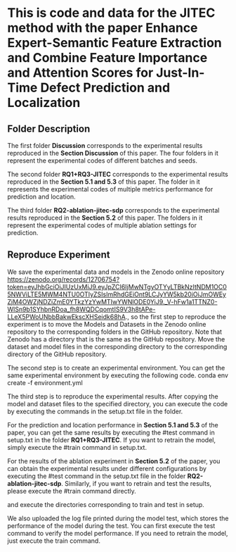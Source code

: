 # This is code and data for the JITEC method with the paper Enhance Expert-Semantic Feature Extraction and Combine Feature Importance and Attention Scores for Just-In-Time Defect Prediction and Localization

## Folder Description
The first folder <b/>Discussion</b> corresponds to the experimental results reproduced in the <b/>Section Discussion</b> of this paper. The four folders in it represent the experimental codes of different batches and seeds.

The second folder <b/>RQ1+RQ3-JITEC</b> corresponds to the experimental results reproduced in the <b/>Section 5.1 and 5.3</b> of this paper. The folder in it represents the experimental codes of multiple metrics performance for prediction and location.

The third folder <b/>RQ2-ablation-jitec-sdp</b> corresponds to the experimental results reproduced in the <b/>Section 5.2</b> of this paper. The folders in it represent the experimental codes of multiple ablation settings for prediction.

## Reproduce Experiment
We save the experimental data and models in the Zenodo online repository https://zenodo.org/records/12706754?token=eyJhbGciOiJIUzUxMiJ9.eyJpZCI6IjMwNTgyOTYyLTBkNzItNDM1OC05NWViLTE5MWM4NTU0OTIyZSIsImRhdGEiOnt9LCJyYW5kb20iOiJmOWEyZjM4OWZjNDZiZmE0YTkzYzYwMTIwYWNlODE0YiJ9._V-hFw1a1TTNZ0-WlSn9b1SYhbnRDoa_fh8WQDCqomtIS9V3h8tAPe-LLeX5PWoUNbbBakwEkscXHSeidk68hA., so the first step to reproduce the experiment is to move the Models and Datasets in the Zenodo online repository to the corresponding folders in the GitHub repository. Note that Zenodo has a directory that is the same as the GitHub repository. Move the dataset and model files in the corresponding directory to the corresponding directory of the GitHub repository.

The second step is to create an experimental environment. You can get the same experimental environment by executing the following code.
conda env create -f environment.yml

The third step is to reproduce the experimental results. After copying the model and dataset files to the specified directory, you can execute the code by executing the commands in the setup.txt file in the folder.

For the prediction and location performance in <b/>Section 5.1 and 5.3</b> of the paper, you can get the same results by executing the #test command in setup.txt in the folder <b/>RQ1+RQ3-JITEC</b>. If you want to retrain the model, simply execute the #train command in setup.txt.

For the results of the ablation experiment in <b/>Section 5.2</b> of the paper, you can obtain the experimental results under different configurations by executing the #test command in the setup.txt file in the folder <b/>RQ2-ablation-jitec-sdp</b>. Similarly, if you want to retrain and test the results, please execute the #train command directly.




and execute the directories corresponding to train and test in setup.

We also uploaded the log file printed during the model test, which stores the performance of the model during the test. You can first execute the test command to verify the model performance. If you need to retrain the model, just execute the train command.
